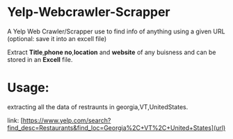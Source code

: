 # **Yelp-Webcrawler-Scrapper**
A Yelp Web Crawler/Scrapper use to find info of anything using a given URL (optional: save it into an excell file)

Extract **Title**,**phone no**,**location** and **website** of any buisness and can be stored in an **Excell** file.

# Usage:
extracting all the data of restraunts in georgia,VT,UnitedStates.

link: [https://www.yelp.com/search?find_desc=Restaurants&find_loc=Georgia%2C+VT%2C+United+States](url)


